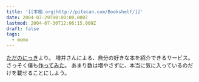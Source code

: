 ```yaml
---
title: '[[本棚.org|http://pitecan.com/Bookshelf/]]'
date: 2004-07-29T00:00:00.000Z
lastmod: 2004-07-30T12:06:15.000Z
draft: false
tags:
  - memo
---
```


[ただのにっき](http://sho.tdiary.net/20040728.html#p02)より。 増井さんによる、自分の好きな本を紹介できるサービス。 さっそく僕も[作ってみた](http://pitecan.com/Bookshelf/%25A4%25DE%25A4%25C1%25A4%25E5/)。 あまり数は増やさずに、本当に気に入っているのだけを載せることにしよう。
